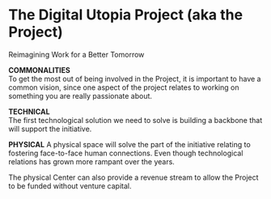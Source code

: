 The Digital Utopia Project (aka the Project)
=============

Reimagining Work for a Better Tomorrow


<b>COMMONALITIES</b><br>
To get the most out of being involved in the Project, it is important to have a common vision, since one aspect of the project relates to working on something you are really passionate about.

<b>TECHNICAL</b><br>
The first technological solution we need to solve is building a backbone that will support the initiative.  


<b>PHYSICAL</b>
A physical space will solve the part of the initiative relating to fostering face-to-face human connections. Even though technological relations  has grown more rampant over the years.

The physical Center can also provide a revenue stream to allow the Project to be funded without venture capital.
